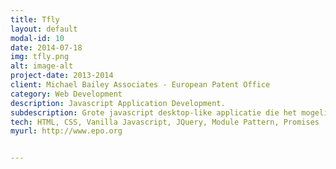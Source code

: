 ```yaml
---
title: Tfly
layout: default
modal-id: 10
date: 2014-07-18
img: tfly.png
alt: image-alt
project-date: 2013-2014
client: Michael Bailey Associates - European Patent Office
category: Web Development
description: Javascript Application Development. 
subdescription: Grote javascript desktop-like applicatie die het mogelijk maakt patenten die opgeslagen zitten in de (vele miljoenen patenten bevattende) databases van de epo, on-the-fly the ocr'en via een ABBY Java API en dan gelijk te vertalen via een andere API. 
tech: HTML, CSS, Vanilla Javascript, JQuery, Module Pattern, Promises
myurl: http://www.epo.org


---
```

